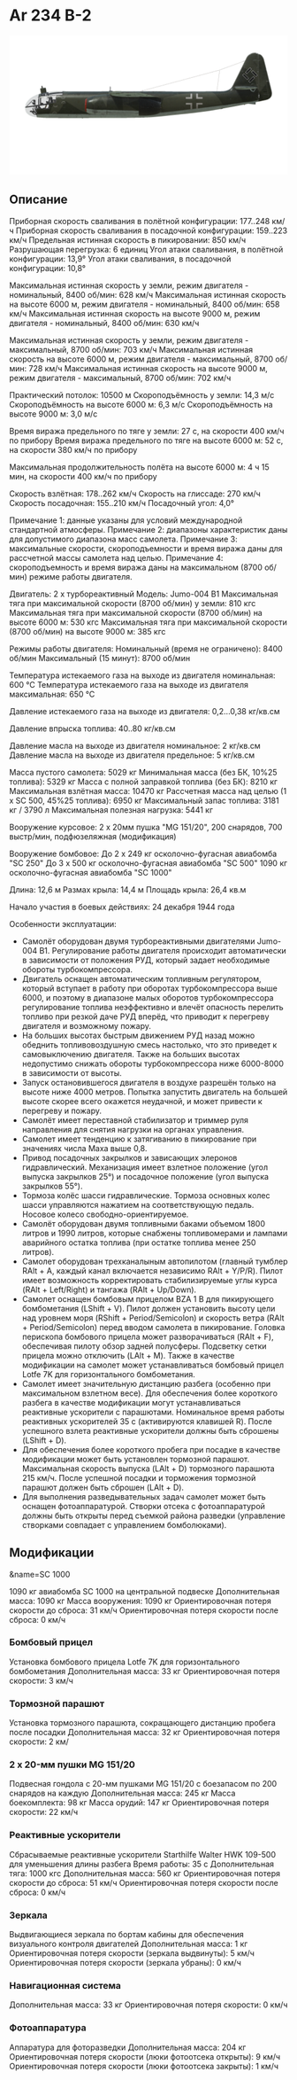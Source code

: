 # Ar 234 B-2

![ar234b2](../images/ar234b2.png)

## Описание

Приборная скорость сваливания в полётной конфигурации: 177..248 км/ч
Приборная скорость сваливания в посадочной конфигурации: 159..223 км/ч
Предельная истинная скорость в пикировании: 850 км/ч
Разрушающая перегрузка: 6 единиц
Угол атаки сваливания, в полётной конфигурации: 13,9°
Угол атаки сваливания, в посадочной конфигурации: 10,8°

Максимальная истинная скорость у земли, режим двигателя - номинальный, 8400 об/мин: 628 км/ч
Максимальная истинная скорость на высоте 6000 м, режим двигателя - номинальный, 8400 об/мин: 658 км/ч
Максимальная истинная скорость на высоте 9000 м, режим двигателя - номинальный, 8400 об/мин: 630 км/ч

Максимальная истинная скорость у земли, режим двигателя - максимальный, 8700 об/мин: 703 км/ч
Максимальная истинная скорость на высоте 6000 м, режим двигателя - максимальный, 8700 об/мин: 728 км/ч
Максимальная истинная скорость на высоте 9000 м, режим двигателя - максимальный, 8700 об/мин: 702 км/ч

Практический потолок: 10500 м
Скороподъёмность у земли: 14,3 м/с
Скороподъёмность на высоте 6000 м: 6,3 м/с
Скороподъёмность на высоте 9000 м: 3,0 м/с

Время виража предельного по тяге у земли: 27 с, на скорости 400 км/ч по прибору
Время виража предельного по тяге на высоте 6000 м: 52 с, на скорости 380 км/ч по прибору 

Максимальная продолжительность полёта на высоте 6000 м: 4 ч 15 мин, на скорости 400 км/ч по прибору

Скорость взлётная: 178..262 км/ч
Скорость на глиссаде: 270 км/ч
Скорость посадочная: 155..210 км/ч
Посадочный угол: 4,0°

Примечание 1: данные указаны для условий международной стандартной атмосферы.
Примечание 2: диапазоны характеристик даны для допустимого диапазона масс самолета.
Примечание 3: максимальные скорости, скороподъемности и время виража даны для рассчетной массы самолета над целью.
Примечание 4: скороподъемность и время виража даны на максимальном (8700 об/мин) режиме работы двигателя.

Двигатель: 2 x турбореактивный
Модель: Jumo-004 B1
Максимальная тяга при максимальной скорости (8700 об/мин) у земли: 810 кгс
Максимальная тяга при максимальной скорости (8700 об/мин) на высоте 6000 м: 530 кгс
Максимальная тяга при максимальной скорости (8700 об/мин) на высоте 9000 м: 385 кгс

Режимы работы двигателя:
Номинальный (время не ограничено): 8400 об/мин
Максимальный (15 минут): 8700 об/мин

Температура истекаемого газа на выходе из двигателя номинальная: 600 °С
Температура истекаемого газа на выходе из двигателя максимальная: 650 °С

Давление истекаемого газа на выходе из двигателя: 0,2...0,38 кг/кв.см

Давление впрыска топлива: 40..80 кг/кв.см

Давление масла на выходе из двигателя номинальное: 2 кг/кв.см
Давление масла на выходе из двигателя предельное: 5 кг/кв.см

Масса пустого самолета: 5029 кг
Минимальная масса (без БК, 10%25 топлива): 5329 кг
Масса с полной заправкой топлива (без БК): 8210 кг
Максимальная взлётная масса: 10470 кг
Рассчетная масса над целью (1 x SC 500, 45%25 топлива): 6950 кг
Максимальный запас топлива: 3181 кг / 3790 л
Максимальная полезная нагрузка: 5441 кг

Вооружение курсовое:
2 x 20мм пушка "MG 151/20", 200 снарядов, 700 выстр/мин, подфюзеляжная (модификация)

Вооружение бомбовое:
До 2 x 249 кг осколочно-фугасная авиабомба "SC 250"
До 3 x 500 кг осколочно-фугасная авиабомба "SC 500"
1090 кг осколочно-фугасная авиабомба "SC 1000"

Длина: 12,6 м
Размах крыла: 14,4 м
Площадь крыла: 26,4 кв.м

Начало участия в боевых действиях: 24 декабря 1944 года

Особенности эксплуатации:
- Самолёт оборудован двумя турбореактивными двигателями Jumo-004 B1. Регулирование работы двигателя происходит автоматически в зависимости от положения РУД, который задает необходимые обороты турбокомпрессора.
- Двигатель оснащен автоматическим топливным регулятором, который вступает в работу при оборотах турбокомпрессора выше 6000, и поэтому в диапазоне малых оборотов турбокомпрессора регулирование топлива неэффективно и влечёт опасность перелить топливо при резкой даче РУД вперёд, что приводит к перегреву двигателя и возможному пожару.
- На больших высотах быстрым движением РУД назад можно обеднить топливовоздушную смесь настолько, что это приведет к самовыключению двигателя. Также на больших высотах недопустимо снижать обороты турбокомпрессора ниже 6000-8000 в зависимости от высоты.
- Запуск остановившегося двигателя в воздухе разрешён только на высоте ниже 4000 метров. Попытка запустить двигатель на большей высоте скорее всего окажется неудачной, и может привести к перегреву и пожару.
- Самолёт имеет переставной стабилизатор и триммер руля направления для снятия нагрузки на органах управления.
- Самолет имеет тенденцию к затягиванию в пикирование при значениях числа Маха выше 0,8. 
- Привод посадочных закрылков и зависающих элеронов гидравлический. Механизация имеет взлетное положение (угол выпуска закрылков 25°) и посадочное положение (угол выпуска закрылков 55°).
- Тормоза колёс шасси гидравлические. Тормоза основных колес шасси управляются нажатием на соответствующую педаль. Носовое колесо свободно-ориентируемое.
- Самолёт оборудован двумя топливными баками объемом 1800 литров и 1990 литров, которые снабжены топливомерами и лампами аварийного остатка топлива (при остатке топлива менее 250 литров).
- Самолет оборудован трехканалыным автопилотом (главный тумблер RAlt + A, каждый канал включается независимо RAlt + Y/P/R). Пилот имеет возможность корректировать стабилизируемые углы курса (RAlt + Left/Right) и тангажа (RAlt + Up/Down).
- Самолет оснащен бомбовым прицелом BZA 1 B для пикирующего бомбометания (LShift + V). Пилот должен установить высоту цели над уровнем моря (RShift + Period/Semicolon) и скорость ветра (RAlt + Period/Semicolon) перед вводом самолета в пикирование. Головка перископа бомбового прицела может разворачиваться (RAlt + F), обеспечивая пилоту обзор задней полусферы. Подсветку сетки прицела можно отключить (LAlt + M). Также в качестве модификации на самолет может устанавливаться бомбовый прицел Lotfe 7K для горизонтального бомбометания.
- Самолет имеет значительную дистанцию разбега (особенно при максимальном взлетном весе). Для обеспечения более короткого разбега в качестве модификации могут устанавливаться реактивные ускорители с парашютами. Номинальное время работы реактивных ускорителей 35 с (активируются клавишей R). После успешного взлета реактивные ускорители должны быть сброшены (LShift + D).
- Для обеспечения более короткого пробега при посадке в качестве модификации может быть установлен тормозной парашют. Максимальная скорость выпуска (LAlt + D) тормозного парашюта 215 км/ч. После успешной посадки и торможения тормозной парашют должен быть сброшен (LAlt + D).
- Для выполнения разведывательных задач самолет может быть оснащен фотоаппаратурой. Створки отсека с фотоаппаратурой должны быть открыты перед съемкой района разведки (управление створками совпадает с управлением бомболюками).

## Модификации
&name=SC 1000

1090 кг авиабомба SC 1000 на центральной подвеске
Дополнительная масса: 1090 кг
Масса вооружения: 1090 кг
Ориентировочная потеря скорости до сброса: 31 км/ч
Ориентировочная потеря скорости после сброса: 0 км/ч
### Бомбовый прицел

Установка бомбового прицела Lotfe 7K для горизонтального бомбометания
Дополнительная масса: 33 кг
Ориентировочная потеря скорости: 3 км/ч
### Тормозной парашют

Установка тормозного парашюта, сокращающего дистанцию пробега после посадки
Дополнительная масса: 32 кг
Ориентировочная потеря скорости: 2 км/
### 2 x 20-мм пушки MG 151/20

Подвесная гондола с 20-мм пушками MG 151/20 с боезапасом по 200 снарядов на каждую
Дополнительная масса: 245 кг
Масса боекомплекта: 98 кг
Масса орудий: 147 кг
Ориентировочная потеря скорости: 22 км/ч
### Реактивные ускорители

Сбрасываемые реактивные ускорители Starthilfe Walter HWK 109-500 для уменьшения длины разбега
Время работы: 35 с
Дополнительная тяга: 1000 кгс
Дополнительная масса: 560 кг
Ориентировочная потеря скорости до сброса: 51 км/ч
Ориентировочная потеря скорости после сброса: 0 км/ч
### Зеркала

Выдвигающиеся зеркала по бортам кабины для обеспечения визуального контроля двигателей
Дополнительная масса: 1 кг
Ориентировочная потеря скорости (зеркала выдвинуты): 5 км/ч
Ориентировочная потеря скорости (зеркала убраны): 0 км/ч
### Навигационная система


Дополнительная масса: 33 кг
Ориентировочная потеря скорости: 0 км/ч
### Фотоаппаратура

Аппаратура для фоторазведки
Дополнительная масса: 204 кг
Ориентировочная потеря скорости (люки фотоотсека открыты): 9 км/ч
Ориентировочная потеря скорости (люки фотоотсека закрыты): 1 км/ч